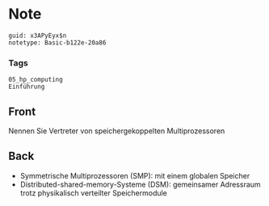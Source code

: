 # Note
```
guid: x3APyEyx$n
notetype: Basic-b122e-20a86
```

### Tags
```
05_hp_computing
Einführung
```

## Front
Nennen Sie Vertreter von speichergekoppelten Multiprozessoren

## Back
<ul>
<li>Symmetrische Multiprozessoren (SMP): mit einem globalen Speicher</li>
<li>Distributed-shared-memory-Systeme (DSM): gemeinsamer Adressraum trotz physikalisch verteilter Speichermodule</li></ul>
